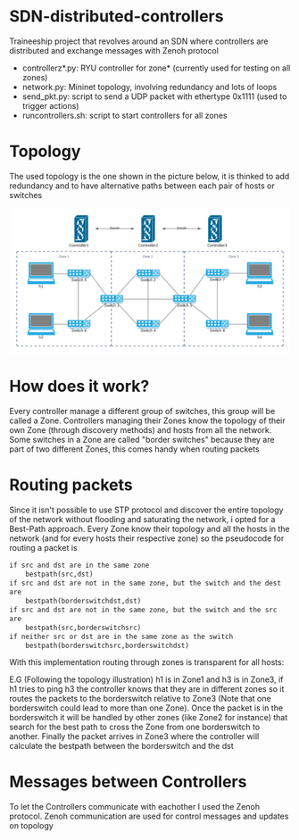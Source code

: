 # SDN-distributed-controllers
Traineeship project that revolves around an SDN where controllers are distributed and exchange messages with Zenoh protocol


- controllerz*.py: RYU controller for zone* (currently used for testing on all zones)
- network.py: Mininet topology, involving redundancy and lots of loops
- send_pkt.py: script to send a UDP packet with ethertype 0x1111 (used to trigger actions)
- runcontrollers.sh: script to start controllers for all zones

# Topology
The used topology is the one shown in the picture below, it is thinked to add redundancy and to have alternative paths between each pair of hosts or switches

![This is an image](/Topology.png)
# How does it work?
Every controller manage a different group of switches, this group will be called a Zone. Controllers managing their Zones know the topology of their own Zone (through discovery methods) and hosts from all the network. Some switches in a Zone are called "border switches" because they are part of two different Zones, this comes handy when routing packets

# Routing packets
Since it isn't possible to use STP protocol and discover the entire topology of the network without flooding and saturating the network, i opted for a Best-Path approach. 
Every Zone know their topology and all the hosts in the network (and for every hosts their respective zone) so the pseudocode for routing a packet is

```
if src and dst are in the same zone
    bestpath(src,dst)
if src and dst are not in the same zone, but the switch and the dest are
    bestpath(borderswitchdst,dst)
if src and dst are not in the same zone, but the switch and the src are
    bestpath(src,borderswitchsrc)
if neither src or dst are in the same zone as the switch
    bestpath(borderswitchsrc,borderswitchdst)
```
With this implementation routing through zones is transparent for all hosts:

E.G (Following the topology illustration) h1 is in Zone1 and h3 is in Zone3, if h1 tries to ping h3 the controller knows that they are in different zones so it routes the packets to the borderswitch relative to Zone3 (Note that one borderswitch could lead to more than one Zone).
Once the packet is in the borderswitch it will be handled by other zones (like Zone2 for instance) that search for the best path to cross the Zone from one borderswitch to another.
Finally the packet arrives in Zone3 where the controller will calculate the bestpath between the borderswitch and the dst 

# Messages between Controllers
To let the Controllers communicate with eachother I used the Zenoh protocol. Zenoh communication are used for control messages and updates on topology



